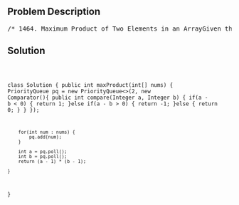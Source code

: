 <!--
<style>
  body { font-family: Arial, sans-serif; }
  .container { max-width: 100%; margin: 0 auto; padding: 10px; }
  .comment-block { max-width: 30%; background-color: #f9f9f9; padding: 10px; border-left: 5px solid #ccc; overflow-wrap: break-word; white-space: pre-wrap; }
  .code-block { background-color: #f4f4f4; padding: 10px; border: 1px solid #ddd; overflow-wrap: break-word; white-space: pre-wrap; }
</style>
-->

<div class='container'>
<h2>Problem Description</h2>
<div class='comment-block'>
<pre>
/* 1464. Maximum Product of Two Elements in an ArrayGiven the array of integers nums, you will choose two different indices i and j of that array.Return the maximum value of (nums[i]-1)*(nums[j]-1).Example 1:Input: nums = [3,4,5,2]Output: 12Explanation: If you choose the indices i=1 and j=2 (indexed from 0), you will get the maximum value,that is, (nums[1]-1)*(nums[2]-1) = (4-1)*(5-1) = 3*4 = 12.Example 2:Input: nums = [1,5,4,5]Output: 16Explanation: Choosing the indices i=1 and j=3 (indexed from 0),you will get the maximum value of (5-1)*(5-1) = 16.Example 3:Input: nums = [3,7]Output: 12*/</pre>
</div>

<h2>Solution</h2>
<div class='code-block'>
<pre><code class='language-java'>

class Solution {
    public int maxProduct(int[] nums) {
        PriorityQueue<Integer> pq = new PriorityQueue<>(2, new Comparator<Integer>(){
            public int compare(Integer a, Integer b) {
                if(a - b < 0) {
                    return 1;
                }else if(a - b > 0) {
                    return -1;
                }else {
                    return 0;
                }
            }
        });
        
        for(int num : nums) {
            pq.add(num);
        }
        
        int a = pq.poll();
        int b = pq.poll();
        return (a - 1) * (b - 1);
        
    }
}</code></pre>
</div>
</div>
